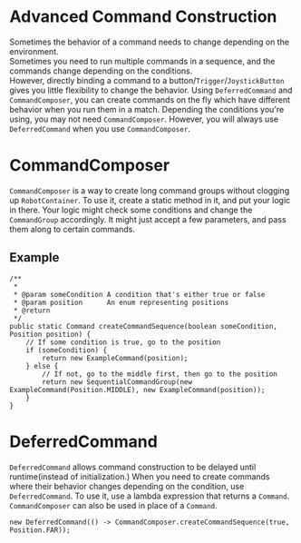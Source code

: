 Advanced Command Construction
===
Sometimes the behavior of a command needs to change depending on the environment.  
Sometimes you need to run multiple commands in a sequence, and the commands change depending on the conditions.  
However, directly binding a command to a button/`Trigger`/`JoystickButton` gives you little flexibility to change the behavior. Using `DeferredCommand` and `CommandComposer`, you can create commands on the fly which have different behavior when you run them in a match.
Depending the conditions you're using, you may not need `CommandComposer`. However, you will always use `DeferredCommand` when you use `CommandComposer`.

CommandComposer
===
`CommandComposer` is a way to create long command groups without clogging up `RobotContainer`. To use it, create a static method in it, and put your logic in there. Your logic might check some conditions and change the `CommandGroup` accordingly. It might just accept a few parameters, and pass them along to certain commands.

Example
---

	/**
	 * 
	 * @param someCondition A condition that's either true or false
	 * @param position      An enum representing positions
	 * @return
	 */
	public static Command createCommandSequence(boolean someCondition, Position position) {
		// If some condition is true, go to the position
		if (someCondition) {
			return new ExampleCommand(position);
		} else {
			// If not, go to the middle first, then go to the position
			return new SequentialCommandGroup(new ExampleCommand(Position.MIDDLE), new ExampleCommand(position));
		}
	}

DeferredCommand
===
`DeferredCommand` allows command construction to be delayed until runtime(instead of initialization.) When you need to create commands where their behavior changes depending on the condition, use `DeferredCommand`. To use it, use a lambda expression that returns a `Command`. `CommandComposer` can also be used in place of a `Command`.

	new DeferredCommand(() -> CommandComposer.createCommandSequence(true, Position.FAR));